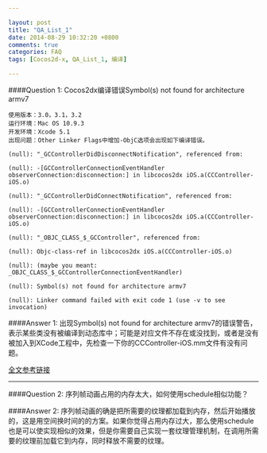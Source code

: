 ```yaml
---

layout: post
title: "QA_List_1"
date: 2014-08-29 10:32:20 +0800
comments: true
categories: FAQ
tags: [Cocos2d-x, QA_List_1, 编译]

---
```


####Question 1: Cocos2dx编译错误Symbol(s) not found for architecture armv7

	使用版本：3.0，3.1，3.2
	运行环境：Mac OS 10.9.3	
	开发环境：Xcode 5.1
	出现问题：Other Linker Flags中增加-ObjC选项会出现如下编译错误。
	
	(null): "_GCControllerDidDisconnectNotification", referenced from:

	(null): -[GCControllerConnectionEventHandler observerConnection:disconnection:] in libcocos2dx iOS.a(CCController-iOS.o)

	(null): "_GCControllerDidConnectNotification", referenced from:

	(null): -[GCControllerConnectionEventHandler observerConnection:disconnection:] in libcocos2dx iOS.a(CCController-iOS.o)

	(null): "_OBJC_CLASS_$_GCController", referenced from:

	(null): Objc-class-ref in libcocos2dx iOS.a(CCController-iOS.o)

	(null): (maybe you meant: _OBJC_CLASS_$_GCControllerConnectionEventHandler)

	(null): Symbol(s) not found for architecture armv7

	(null): Linker command failed with exit code 1 (use -v to see invocation)
	
	
####Answer 1: 出现Symbol(s) not found for architecture armv7的错误警告，表示某些类没有被编译到动态库中；可能是对应文件不存在或没找到，或者是没有被加入到XCode工程中，先检查一下你的CCController-iOS.mm文件有没有问题。

[全文参考链接](http://www.cocoachina.com/bbs/read.php?tid=225796&page=1#1039042)

---

####Question 2: 序列帧动画占用的内存太大，如何使用schedule相似功能？

####Answer 2: 序列帧动画的确是把所需要的纹理都加载到内存，然后开始播放的，这是用空间换时间的的方案。如果你觉得占用内存过大，那么使用schedule也是可以使实现相似的效果，但是你需要自己实现一套纹理管理机制，在调用所需要的纹理前加载它到内存，同时释放不需要的纹理。


